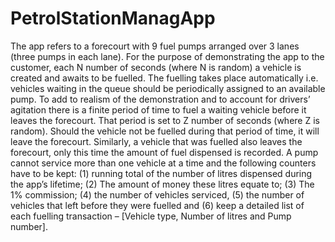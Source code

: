 # PetrolStationManagApp
The app refers to a forecourt with 9 fuel pumps arranged over 3 lanes (three pumps in each lane). For the purpose of demonstrating the app to the customer, each N number of seconds (where N is random) a vehicle is created and awaits to be fuelled. The fuelling takes place automatically i.e. vehicles waiting in the queue should be periodically assigned to an available pump. To add to realism of the demonstration and to account for drivers’ agitation there is a finite period of time to fuel a waiting vehicle before it leaves the forecourt. That period is set to Z number of seconds (where Z is random). Should the vehicle not be fuelled during that period of time, it will leave the forecourt. Similarly, a vehicle that was fuelled also leaves the forecourt, only this time the amount of fuel dispensed is recorded. A pump cannot service more than one vehicle at a time and the following counters have to be kept: (1) running total of the number of litres dispensed during the app’s lifetime; (2) The amount of money these litres equate to; (3) The 1% commission; (4) the number of vehicles serviced, (5) the number of vehicles that left before they were fuelled and (6) keep a detailed list of each fuelling transaction – [Vehicle type, Number of litres and Pump number].
